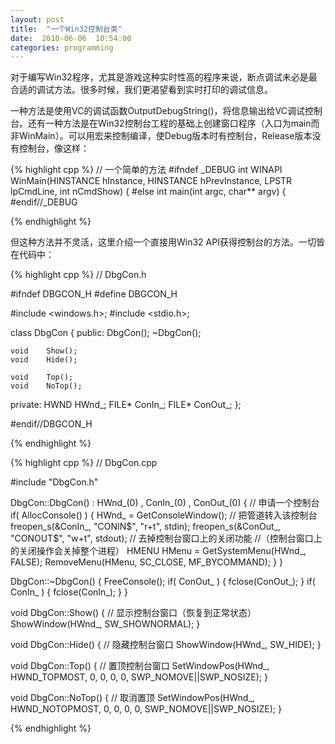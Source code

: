 ```yaml
---
layout: post
title:  "一个Win32控制台类"
date:  2010-06-06  10:54:00
categories: programming
---
```

对于编写Win32程序，尤其是游戏这种实时性高的程序来说，断点调试未必是最合适的调试方法。很多时候，我们更渴望看到实时打印的调试信息。

一种方法是使用VC的调试函数OutputDebugString()，将信息输出给VC调试控制台。还有一种方法是在Win32控制台工程的基础上创建窗口程序（入口为main而非WinMain）。可以用宏来控制编译，使Debug版本时有控制台，Release版本没有控制台，像这样：

{% highlight cpp %}
// 一个简单的方法
#ifndef _DEBUG
int WINAPI WinMain(HINSTANCE hInstance, HINSTANCE hPrevInstance, LPSTR lpCmdLine, int nCmdShow) {
#else
    int main(int argc, char** argv) {
#endif//_DEBUG

{% endhighlight %}

但这种方法并不灵活，这里介绍一个直接用Win32 API获得控制台的方法。一切皆在代码中：

{% highlight cpp %}
// DbgCon.h

#ifndef DBGCON_H
#define DBGCON_H

#include <windows.h>;
#include <stdio.h>;

class DbgCon {
public:
    DbgCon();
    ~DbgCon();

    void    Show();
    void    Hide();

    void    Top();
    void    NoTop();

private:
    HWND    HWnd_;
    FILE*   ConIn_;
    FILE*   ConOut_;
};

#endif//DBGCON_H

{% endhighlight %}

{% highlight cpp %}
// DbgCon.cpp

#include "DbgCon.h"

DbgCon::DbgCon()
:   HWnd_(0)
,   ConIn_(0)
,   ConOut_(0) {
    // 申请一个控制台
    if( AllocConsole() ) {
        HWnd_ = GetConsoleWindow();
        // 把管道转入该控制台
        freopen_s(&ConIn_, "CONIN$", "r+t", stdin);
        freopen_s(&ConOut_, "CONOUT$", "w+t", stdout);
        // 去掉控制台窗口上的关闭功能
        //（控制台窗口上的关闭操作会关掉整个进程）
        HMENU HMenu = GetSystemMenu(HWnd_, FALSE);
        RemoveMenu(HMenu, SC_CLOSE, MF_BYCOMMAND);
    }
}

DbgCon::~DbgCon() {
    FreeConsole();
    if( ConOut_ ) {
        fclose(ConOut_);
    }
    if( ConIn_ ) {
        fclose(ConIn_);
    }
}

void DbgCon::Show() {
    // 显示控制台窗口（恢复到正常状态）
    ShowWindow(HWnd_, SW_SHOWNORMAL);
}

void DbgCon::Hide() {
    // 隐藏控制台窗口
    ShowWindow(HWnd_, SW_HIDE);
}

void DbgCon::Top() {
    // 置顶控制台窗口
    SetWindowPos(HWnd_, HWND_TOPMOST, 0, 0, 0, 0, SWP_NOMOVE||SWP_NOSIZE);
}

void DbgCon::NoTop() {
    // 取消置顶
    SetWindowPos(HWnd_, HWND_NOTOPMOST, 0, 0, 0, 0, SWP_NOMOVE||SWP_NOSIZE); 
}

{% endhighlight %}

